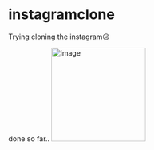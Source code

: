 # instagramclone

Trying cloning the instagram😐

done so far..
<img width="189" alt="image" src="https://user-images.githubusercontent.com/49744703/163100312-1191abd3-ae58-42bf-b768-4a382612da59.png">
